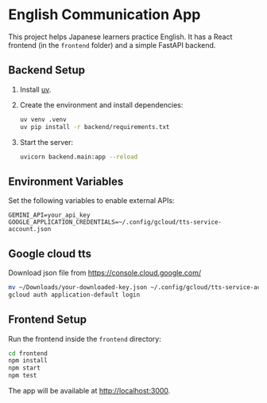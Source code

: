 # English Communication App

This project helps Japanese learners practice English.
It has a React frontend (in the `frontend` folder) and a simple FastAPI backend.

## Backend Setup

1. Install [uv](https://github.com/astral-sh/uv).
2. Create the environment and install dependencies:

   ```bash
   uv venv .venv
   uv pip install -r backend/requirements.txt
   ```

3. Start the server:

   ```bash
   uvicorn backend.main:app --reload
   ```

## Environment Variables

Set the following variables to enable external APIs:

```
GEMINI_API=your_api_key
GOOGLE_APPLICATION_CREDENTIALS=~/.config/gcloud/tts-service-account.json
```

## Google cloud tts
Download json file from https://console.cloud.google.com/
```bash
mv ~/Downloads/your-downloaded-key.json ~/.config/gcloud/tts-service-account.json #(option) mv json file
gcloud auth application-default login
```

## Frontend Setup

Run the frontend inside the `frontend` directory:

```bash
cd frontend
npm install
npm start
npm test
```

The app will be available at <http://localhost:3000>.
